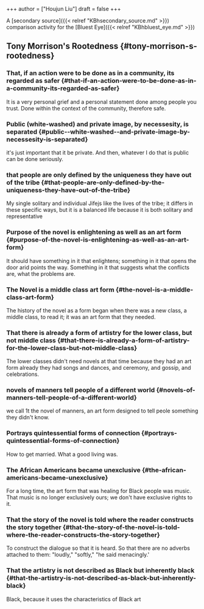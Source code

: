+++
author = ["Houjun Liu"]
draft = false
+++

A [secondary source]({{< relref "KBhsecondary_source.md" >}}) comparison activity for the [Bluest Eye]({{< relref "KBhbluest_eye.md" >}})


## Tony Morrison's Rootedness {#tony-morrison-s-rootedness}


### That, if an action were to be done as in a community, its regarded as safer {#that-if-an-action-were-to-be-done-as-in-a-community-its-regarded-as-safer}

It is a very personal grief and a personal statement done among people you trust. Done within the context of the community, therefore safe.


### Public (white-washed) and private image, by necessesity, is separated {#public--white-washed--and-private-image-by-necessesity-is-separated}

it's just important that it be private. And then, whatever I do that is public can be done seriously.


### that people are only defined by the uniqueness they have out of the tribe {#that-people-are-only-defined-by-the-uniqueness-they-have-out-of-the-tribe}

My single solitary and individual Jifejs like the lives of the tribe; it differs in these specific ways, but it is a balanced life because it is both solitary and representative


### Purpose of the novel is enlightening as well as an art form {#purpose-of-the-novel-is-enlightening-as-well-as-an-art-form}

It should have something in it that enlightens; something in it that opens the door arid points the way. Something in it that suggests what the conflicts are, what the problems are.


### The Novel is a middle class art form {#the-novel-is-a-middle-class-art-form}

The history of the novel as a form began when there was a new class, a middle class, to read it; it was an art form that they needed.


### That there is already a form of artistry for the lower class, but not middle class {#that-there-is-already-a-form-of-artistry-for-the-lower-class-but-not-middle-class}

The lower classes didn't need novels at that time because they had an art form already they had songs and dances, and ceremony, and gossip, and celebrations.


### novels of manners tell people of a different world {#novels-of-manners-tell-people-of-a-different-world}

we call 1t the novel of manners, an art form designed to tell peole something they didn't know.


### Portrays quintessential forms of connection {#portrays-quintessential-forms-of-connection}

How to get married. What a good living was.


### The African Americans became unexclusive {#the-african-americans-became-unexclusive}

For a long time, the art form that was healing for Black people was music. That music is no longer exclusively ours; we don't have exclusive rights to it.


### That the story of the novel is told where the reader constructs the story together {#that-the-story-of-the-novel-is-told-where-the-reader-constructs-the-story-together}

To construct the dialogue so that it is heard. So that there are no adverbs attached to them: "loudly," "softly," "he said menacingly.'


### That the artistry is not described as Black but inherently black {#that-the-artistry-is-not-described-as-black-but-inherently-black}

Black, because it uses the characteristics of Black art